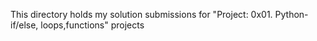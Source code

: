 This directory holds my solution submissions for "Project: 0x01. Python-if/else, loops,functions" projects

